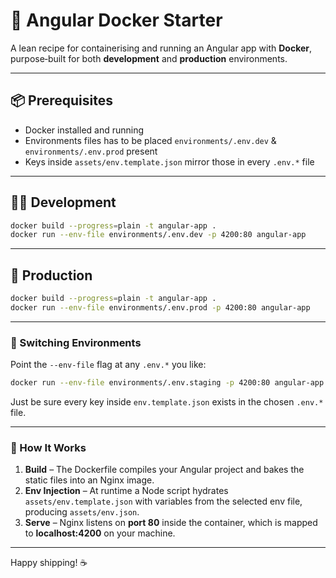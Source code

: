 # 🚀 Angular Docker Starter

A lean recipe for containerising and running an Angular app with **Docker**, purpose‑built for both **development** and **production** environments.

---

## 📦 Prerequisites

* Docker installed and running
* Environments files has to be placed `environments/.env.dev` & `environments/.env.prod` present
* Keys inside `assets/env.template.json` mirror those in every `.env.*` file

---

## 👩‍💻 Development

```bash
docker build --progress=plain -t angular-app .
docker run --env-file environments/.env.dev -p 4200:80 angular-app
```

---

## 🚀 Production

```bash
docker build --progress=plain -t angular-app .
docker run --env-file environments/.env.prod -p 4200:80 angular-app
```
---

### 🔄 Switching Environments

Point the `--env-file` flag at any `.env.*` you like:

```bash
docker run --env-file environments/.env.staging -p 4200:80 angular-app
```

Just be sure every key inside `env.template.json` exists in the chosen `.env.*` file.

---

### 📝 How It Works

1. **Build** – The Dockerfile compiles your Angular project and bakes the static files into an Nginx image.
2. **Env Injection** – At runtime a Node script hydrates `assets/env.template.json` with variables from the selected env file, producing `assets/env.json`.
3. **Serve** – Nginx listens on **port 80** inside the container, which is mapped to **localhost:4200** on your machine.

---

Happy shipping! ☕️
